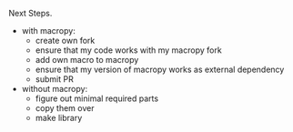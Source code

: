 Next Steps.
- with macropy:
  - create own fork
  - ensure that my code works with my macropy fork
  - add own macro to macropy
  - ensure that my version of macropy works as external dependency
  - submit PR
- without macropy:
  - figure out minimal required parts
  - copy them over
  - make library
